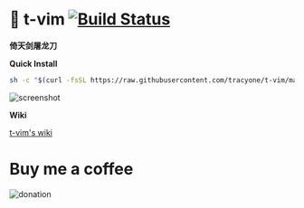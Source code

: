 # 🍎 t-vim [![Build Status](https://travis-ci.org/tracyone/t-vim.svg?branch=master)](https://travis-ci.org/tracyone/t-vim)

**倚天剑屠龙刀**

**Quick Install**

```bash
sh -c "$(curl -fsSL https://raw.githubusercontent.com/tracyone/t-vim/master/install.sh)"
```


![screenshot](https://user-images.githubusercontent.com/4246425/28752015-e6c8080c-7547-11e7-9d51-f09c4d00f34e.png)


**Wiki**

[t-vim's wiki](https://github.com/tracyone/t-vim/wiki)


# Buy me a coffee

![donation](https://cloud.githubusercontent.com/assets/4246425/24827592/553bc732-1c7f-11e7-8207-284cccbc2e5c.jpg)
